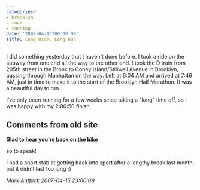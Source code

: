 ```yaml
---
categories:
- brooklyn
- race
- running
date: '2007-04-15T00:00:00'
title: Long Ride, Long Run
---
```



I did something yesterday that I haven't done before. I took a ride on the subway from one end all the way to the other end. I took the D train from 205th street in the Bronx to Coney Island/Stillwell Avenue in Brooklyn, passing through Manhattan on the way. Left at 6:04 AM and arrived at 7:46 AM, just in time to make it to the start of the Brooklyn Half Marathon. It was a beautiful day to run.

I've only been running for a few weeks since taking a "long" time off,
so I was happy with my 2:00:50 finish.

<div id="comment-box">
<h2>Comments from old site</h2>

<div class="one-comment">
<p><b>Glad to hear you're back on the bike</b></p>
<p>
so to speak!
</p>
<p>
I had a short stab at getting back into sport after a lengthy break
last month, but it didn't last too long ;)
</p>
<address class="signature">
<span class="author">Mark Aufflick</span>
<span class="date">2007-04-15 23:00:09</span>
</address>
</div>

</div>
